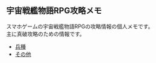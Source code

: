 ## 宇宙戦艦物語RPG攻略メモ

スマホゲームの宇宙戦艦物語RPGの攻略情報の個人メモです。  
主に真破攻略のための情報です。  


* [兵種](./JobClass.html)
* [その他](./Other.html)
